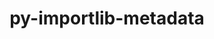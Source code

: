 ---
title: "py-importlib-metadata"
layout: cache
categories: [package, develop-2023-12-10]
meta: {"versions": ["6.6.0"], "compilers": ["gcc@=11.1.0", "gcc@=11.4.0", "oneapi@=2023.2.0"], "oss": ["ubuntu20.04"], "platforms": ["linux"], "targets": ["x86_64_v3"], "stacks": ["data-vis-sdk", "e4s", "e4s-oneapi", "root"], "num_specs": 5, "num_specs_by_stack": {"root": 5, "data-vis-sdk": 1, "e4s": 1, "e4s-oneapi": 3}}
spec_details: [{"hash": "qvqpiulrnibc4akutwweyqxxwjikzip5", "compiler": "gcc@=11.1.0", "versions": ["6.6.0"], "os": "ubuntu20.04", "platform": "linux", "target": "x86_64_v3", "variants": ["build_system=python_pip"], "stacks": ["root", "data-vis-sdk"], "size": "-", "tarball": "https://binaries.spack.io/develop-2023-12-10/build_cache/linux-ubuntu20.04-x86_64_v3/gcc-11.1.0/py-importlib-metadata-6.6.0/linux-ubuntu20.04-x86_64_v3-gcc-11.1.0-py-importlib-metadata-6.6.0-qvqpiulrnibc4akutwweyqxxwjikzip5.spack"}, {"hash": "vvptk4ysb7wknyt7kqs6errdfcvi4fin", "compiler": "gcc@=11.4.0", "versions": ["6.6.0"], "os": "ubuntu20.04", "platform": "linux", "target": "x86_64_v3", "variants": ["build_system=python_pip"], "stacks": ["e4s", "root"], "size": "-", "tarball": "https://binaries.spack.io/develop-2023-12-10/build_cache/linux-ubuntu20.04-x86_64_v3/gcc-11.4.0/py-importlib-metadata-6.6.0/linux-ubuntu20.04-x86_64_v3-gcc-11.4.0-py-importlib-metadata-6.6.0-vvptk4ysb7wknyt7kqs6errdfcvi4fin.spack"}, {"hash": "tk77smnrcx73xakoz3zp2rhxsd5gn7cq", "compiler": "oneapi@=2023.2.0", "versions": ["6.6.0"], "os": "ubuntu20.04", "platform": "linux", "target": "x86_64_v3", "variants": ["build_system=python_pip"], "stacks": ["root", "e4s-oneapi"], "size": "-", "tarball": "https://binaries.spack.io/develop-2023-12-10/build_cache/linux-ubuntu20.04-x86_64_v3/oneapi-2023.2.0/py-importlib-metadata-6.6.0/linux-ubuntu20.04-x86_64_v3-oneapi-2023.2.0-py-importlib-metadata-6.6.0-tk77smnrcx73xakoz3zp2rhxsd5gn7cq.spack"}, {"hash": "l4d6tponkau4i3r2quqekpl363zyignj", "compiler": "oneapi@=2023.2.0", "versions": ["6.6.0"], "os": "ubuntu20.04", "platform": "linux", "target": "x86_64_v3", "variants": ["build_system=python_pip"], "stacks": ["root", "e4s-oneapi"], "size": "-", "tarball": "https://binaries.spack.io/develop-2023-12-10/build_cache/linux-ubuntu20.04-x86_64_v3/oneapi-2023.2.0/py-importlib-metadata-6.6.0/linux-ubuntu20.04-x86_64_v3-oneapi-2023.2.0-py-importlib-metadata-6.6.0-l4d6tponkau4i3r2quqekpl363zyignj.spack"}, {"hash": "apypliybum4y27imdj6ltwc5rsgjbts5", "compiler": "oneapi@=2023.2.0", "versions": ["6.6.0"], "os": "ubuntu20.04", "platform": "linux", "target": "x86_64_v3", "variants": ["build_system=python_pip"], "stacks": ["root", "e4s-oneapi"], "size": "-", "tarball": "https://binaries.spack.io/develop-2023-12-10/build_cache/linux-ubuntu20.04-x86_64_v3/oneapi-2023.2.0/py-importlib-metadata-6.6.0/linux-ubuntu20.04-x86_64_v3-oneapi-2023.2.0-py-importlib-metadata-6.6.0-apypliybum4y27imdj6ltwc5rsgjbts5.spack"}]
---